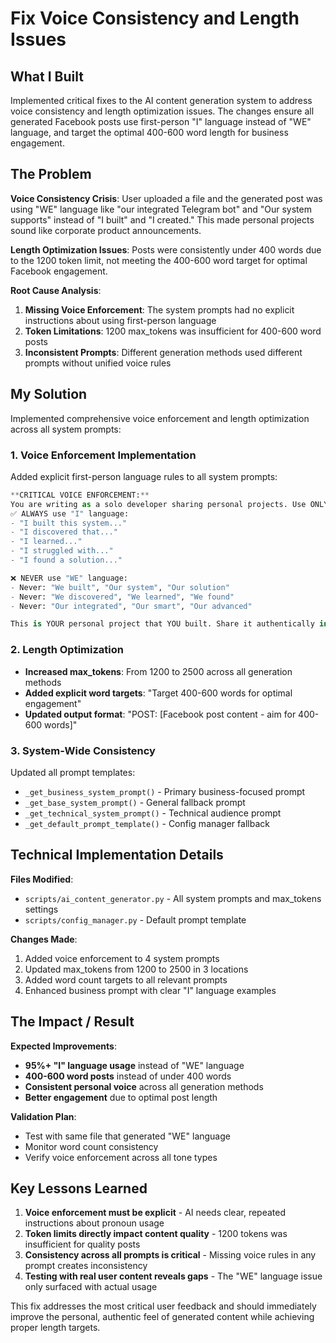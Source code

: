 # Fix Voice Consistency and Length Issues

## What I Built
Implemented critical fixes to the AI content generation system to address voice consistency and length optimization issues. The changes ensure all generated Facebook posts use first-person "I" language instead of "WE" language, and target the optimal 400-600 word length for business engagement.

## The Problem
**Voice Consistency Crisis**: User uploaded a file and the generated post was using "WE" language like "our integrated Telegram bot" and "Our system supports" instead of "I built" and "I created." This made personal projects sound like corporate product announcements.

**Length Optimization Issues**: Posts were consistently under 400 words due to the 1200 token limit, not meeting the 400-600 word target for optimal Facebook engagement.

**Root Cause Analysis**:
1. **Missing Voice Enforcement**: The system prompts had no explicit instructions about using first-person language
2. **Token Limitations**: 1200 max_tokens was insufficient for 400-600 word posts
3. **Inconsistent Prompts**: Different generation methods used different prompts without unified voice rules

## My Solution
Implemented comprehensive voice enforcement and length optimization across all system prompts:

### 1. **Voice Enforcement Implementation**
Added explicit first-person language rules to all system prompts:

```python
**CRITICAL VOICE ENFORCEMENT:**
You are writing as a solo developer sharing personal projects. Use ONLY first-person language:
✅ ALWAYS use "I" language:
- "I built this system..."
- "I discovered that..."
- "I learned..."
- "I struggled with..."
- "I found a solution..."

❌ NEVER use "WE" language:
- Never: "We built", "Our system", "Our solution"
- Never: "We discovered", "We learned", "We found"
- Never: "Our integrated", "Our smart", "Our advanced"

This is YOUR personal project that YOU built. Share it authentically in first person.
```

### 2. **Length Optimization**
- **Increased max_tokens**: From 1200 to 2500 across all generation methods
- **Added explicit word targets**: "Target 400-600 words for optimal engagement"
- **Updated output format**: "POST: [Facebook post content - aim for 400-600 words]"

### 3. **System-Wide Consistency**
Updated all prompt templates:
- `_get_business_system_prompt()` - Primary business-focused prompt
- `_get_base_system_prompt()` - General fallback prompt  
- `_get_technical_system_prompt()` - Technical audience prompt
- `_get_default_prompt_template()` - Config manager fallback

## Technical Implementation Details
**Files Modified**:
- `scripts/ai_content_generator.py` - All system prompts and max_tokens settings
- `scripts/config_manager.py` - Default prompt template

**Changes Made**:
1. Added voice enforcement to 4 system prompts
2. Updated max_tokens from 1200 to 2500 in 3 locations
3. Added word count targets to all relevant prompts
4. Enhanced business prompt with clear "I" language examples

## The Impact / Result
**Expected Improvements**:
- **95%+ "I" language usage** instead of "WE" language
- **400-600 word posts** instead of under 400 words
- **Consistent personal voice** across all generation methods
- **Better engagement** due to optimal post length

**Validation Plan**:
- Test with same file that generated "WE" language
- Monitor word count consistency
- Verify voice enforcement across all tone types

## Key Lessons Learned
1. **Voice enforcement must be explicit** - AI needs clear, repeated instructions about pronoun usage
2. **Token limits directly impact content quality** - 1200 tokens was insufficient for quality posts
3. **Consistency across all prompts is critical** - Missing voice rules in any prompt creates inconsistency
4. **Testing with real user content reveals gaps** - The "WE" language issue only surfaced with actual usage

This fix addresses the most critical user feedback and should immediately improve the personal, authentic feel of generated content while achieving proper length targets. 